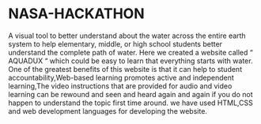 # NASA-HACKATHON
A visual tool to better understand about the water across the entire earth system to help elementary, middle, or high school students better understand the complete path of water.
Here we created a website called “ AQUADUX “ which could be easy to learn that everything starts with water.
One of the greatest benefits of this website is that it can help to student accountability,Web-based learning promotes active and independent learning,The video instructions that are provided for audio and video learning can be rewound and seen and heard again and again if you do not happen to understand the topic first time around.
we have used HTML,CSS and web development languages for developing the website.
